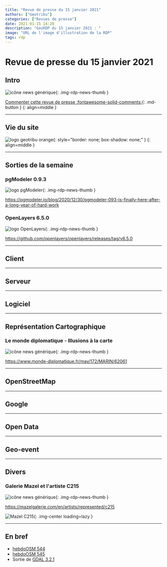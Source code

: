 ```yaml
---
title: "Revue de presse du 15 janvier 2021"
authors: ["Geotribu"]
categories: ["Revues de presse"]
date: 2021-01-15 14:20
description: "GeoRDP du 15 janvier 2021 : "
image: "URL de l'image d'illustration de la RDP"
tags: rdp
---
```


# Revue de presse du 15 janvier 2021

## Intro

![icône news générique](https://cdn.geotribu.fr/img/internal/icons-rdp-news/news.png "News"){: .img-rdp-news-thumb }

[Commenter cette revue de presse :fontawesome-solid-comments:](#__comments){: .md-button }
{: align=middle }

----

## Vie du site

![logo geotribu orange](https://cdn.geotribu.fr/img/internal/charte/geotribu_logo_rectangle_384x80.png "logo geotribu orange"){: style="border: none; box-shadow: none;" }
{: align=middle }

----

## Sorties de la semaine

### pgModeler 0.9.3

![logo pgModeler](https://cdn.geotribu.fr/img/logos-icones/logiciels_librairies/pgModeler.png "pgModeler"){: .img-rdp-news-thumb }

<https://pgmodeler.io/blog/2020/12/30/pgmodeler-093-is-finally-here-after-a-long-year-of-hard-work>

### OpenLayers 6.5.0

![logo OpenLayers](https://cdn.geotribu.fr/img/articles-blog-rdp/logiciels/OpenLayers/logo_openlayers.png "OpenLayers"){: .img-rdp-news-thumb }

<https://github.com/openlayers/openlayers/releases/tag/v6.5.0>

----

## Client

----

## Serveur

----

## Logiciel

----

## Représentation Cartographique

### Le monde diplomatique - Illusions à la carte

![icône news générique](https://cdn.geotribu.fr/img/internal/icons-rdp-news/news.png "Le monde diplomatique"){: .img-rdp-news-thumb }

<https://www.monde-diplomatique.fr/mav/172/MARIN/62061>

----

## OpenStreetMap

----

## Google

----

## Open Data

----

## Geo-event

----

## Divers

### Galerie Mazel et l'artiste C215

![icône news générique](https://cdn.geotribu.fr/img/internal/icons-rdp-news/news.png "Galerie Mazel et l'artiste C215"){: .img-rdp-news-thumb }

<https://mazelgalerie.com/en/artists/represented/c215>

![Mazel C215](https://cdn.geotribu.fr/img/articles-blog-rdp/capture-ecran/mazel_c215_paris_jeune_couple.png "Paris - Jeune couple"){: .img-center loading=lazy }

----

## En bref

- [hebdoOSM 544](https://weeklyosm.eu/fr/archives/14097)
- [hebdoOSM 545](https://weeklyosm.eu/fr/archives/14122)
- Sortie de [GDAL 3.2.1](https://lists.osgeo.org/pipermail/gdal-dev/2021-January/053244.html)
